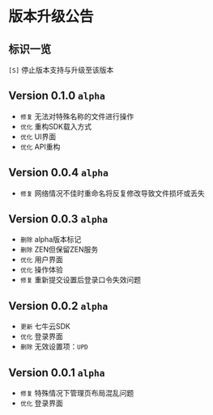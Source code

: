 # 版本升级公告

## 标识一览
`[S]` 停止版本支持与升级至该版本

## Version 0.1.0 `alpha`
- `修复` 无法对特殊名称的文件进行操作
- `优化` 重构SDK载入方式
- `优化` UI界面
- `优化` API重构

## Version 0.0.4 `alpha`
- `修复` 网络情况不佳时重命名将反复修改导致文件损坏或丢失

## Version 0.0.3 `alpha`
- `删除` alpha版本标记
- `删除` ZEN但保留ZEN服务
- `优化` 用户界面
- `优化` 操作体验
- `修复` 重新提交设置后登录口令失效问题

## Version 0.0.2 `alpha`
- `更新` 七牛云SDK
- `优化` 登录界面
- `删除` 无效设置项：`UPD`

## Version 0.0.1 `alpha`
- `修复` 特殊情况下管理页布局混乱问题
- `优化` 登录界面
